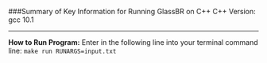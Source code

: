 ###Summary of Key Information for Running GlassBR on C++
C++ Version: gcc 10.1

------------------------------------------------------------
**How to Run Program:**
Enter in the following line into your terminal command line: 
`make run RUNARGS=input.txt`
